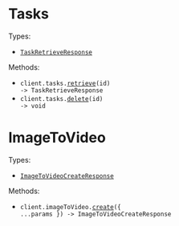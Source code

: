 # Tasks

Types:

- <code><a href="./src/resources/tasks.ts">TaskRetrieveResponse</a></code>

Methods:

- <code title="get /v1/tasks/{id}">client.tasks.<a href="./src/resources/tasks.ts">retrieve</a>(id) -> TaskRetrieveResponse</code>
- <code title="delete /v1/tasks/{id}">client.tasks.<a href="./src/resources/tasks.ts">delete</a>(id) -> void</code>

# ImageToVideo

Types:

- <code><a href="./src/resources/image-to-video.ts">ImageToVideoCreateResponse</a></code>

Methods:

- <code title="post /v1/image_to_video">client.imageToVideo.<a href="./src/resources/image-to-video.ts">create</a>({ ...params }) -> ImageToVideoCreateResponse</code>
